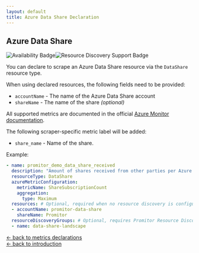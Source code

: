 ```yaml
---
layout: default
title: Azure Data Share Declaration
---
```


## Azure Data Share

![Availability Badge](https://img.shields.io/badge/Available%20Starting-v2.5-green.svg)![Resource Discovery Support Badge](https://img.shields.io/badge/Support%20for%20Resource%20Discovery-Yes-green.svg)

You can declare to scrape an Azure Data Share resource via the `DataShare` resource
type.

When using declared resources, the following fields need to be provided:

- `accountName` - The name of the Azure Data Share account
- `shareName` - The name of the share *(optional)*

All supported metrics are documented in the official [Azure Monitor documentation](https://docs.microsoft.com/en-us/azure/azure-monitor/essentials/metrics-supported#microsoftdatashareaccounts).

The following scraper-specific metric label will be added:

- `share_name` - Name of the share.

Example:

```yaml
- name: promitor_demo_data_share_received
  description: "Amount of shares received from other parties per Azure Data Share account"
  resourceType: DataShare
  azureMetricConfiguration:
    metricName: ShareSubscriptionCount
    aggregation:
      type: Maximum
  resources: # Optional, required when no resource discovery is configured
  - accountName: promitor-data-share
    shareName: Promitor
  resourceDiscoveryGroups: # Optional, requires Promitor Resource Discovery agent (https://promitor.io/concepts/how-it-works#using-resource-discovery)
  - name: data-share-landscape
```

<!-- markdownlint-disable MD033 -->
[&larr; back to metrics declarations](/configuration/v2.x/metrics)<br />
[&larr; back to introduction](/)
<!-- markdownlint-enable -->
